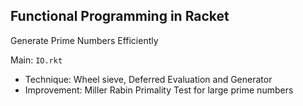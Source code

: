 ## Functional Programming in Racket
Generate Prime Numbers Efficiently

Main: `IO.rkt`
- Technique: Wheel sieve, Deferred Evaluation and Generator
- Improvement: Miller Rabin Primality Test for large prime numbers
